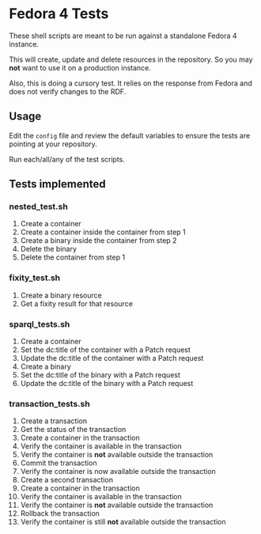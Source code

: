 # Fedora 4 Tests

These shell scripts are meant to be run against a standalone Fedora 4 instance. 

This will create, update and delete resources in the repository. So you may **not** want to use it on a production instance.

Also, this is doing a cursory test. It relies on the response from Fedora and does not verify changes to the RDF.

## Usage

Edit the `config` file and review the default variables to ensure the tests are pointing at your repository. 

Run each/all/any of the test scripts.

## Tests implemented

### nested\_test.sh
1. Create a container
2. Create a container inside the container from step 1
3. Create a binary inside the container from step 2
4. Delete the binary
5. Delete the container from step 1

### fixity\_test.sh
1. Create a binary resource
2. Get a fixity result for that resource

### sparql\_tests.sh
1. Create a container
2. Set the dc:title of the container with a Patch request
3. Update the dc:title of the container with a Patch request
4. Create a binary
2. Set the dc:title of the binary with a Patch request
3. Update the dc:title of the binary with a Patch request

### transaction\_tests.sh
1. Create a transaction
2. Get the status of the transaction
3. Create a container in the transaction
4. Verify the container is available in the transaction
5. Verify the container is **not** available outside the transaction
6. Commit the transaction
7. Verify the container is now available outside the transaction
8. Create a second transaction
3. Create a container in the transaction
4. Verify the container is available in the transaction
5. Verify the container is **not** available outside the transaction
6. Rollback the transaction
7. Verify the container is still **not** available outside the transaction
 